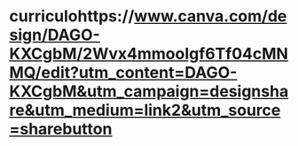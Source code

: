 # curriculohttps://www.canva.com/design/DAGO-KXCgbM/2Wvx4mmooIgf6Tf04cMNMQ/edit?utm_content=DAGO-KXCgbM&utm_campaign=designshare&utm_medium=link2&utm_source=sharebutton
